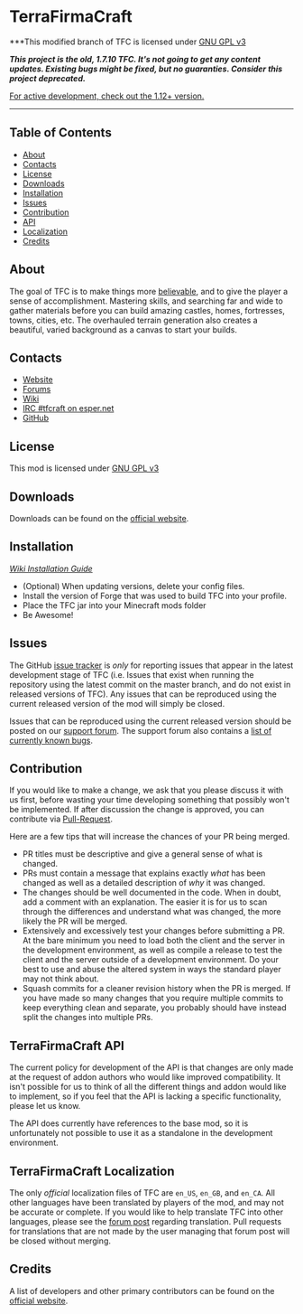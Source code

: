 TerraFirmaCraft
=======

***This modified branch of TFC is licensed under [GNU GPL v3](https://github.com/Deadrik/TFCraft/blob/master/license.txt)


***This project is the old, 1.7.10 TFC. It's not going to get any content updates.
Existing bugs might be fixed, but no guaranties. Consider this project deprecated.***

[For active development, check out the 1.12+ version.](https://github.com/TerraFirmaCraft/TerraFirmaCraft)

---

## Table of Contents

* [About](#about)
* [Contacts](#contacts)
* [License](#license)
* [Downloads](#downloads)
* [Installation](#installation)
* [Issues](#issues)
* [Contribution](#contribution)
* [API](#terrafirmacraft-api)
* [Localization](#terrafirmacraft-localization)
* [Credits](#credits)

## About

The goal of TFC is to make things more [believable](http://terrafirmacraft.com/index.html/_/articles/believable-r64), and to give the player a sense of accomplishment. Mastering skills, and searching far and wide to gather materials before you can build amazing castles, homes, fortresses, towns, cities, etc. The overhauled terrain generation also creates a beautiful, varied background as a canvas to start your builds.

## Contacts

* [Website](http://terrafirmacraft.com/index.html)
* [Forums](http://terrafirmacraft.com/f/)
* [Wiki](http://wiki.terrafirmacraft.com/Main_Page)
* [IRC #tfcraft on esper.net](http://webchat.esper.net/?nick=tfcguest....&channels=tfcraft&prompt=1&fg_color=242424&fg_sec_color=424242&bg_color=ebebeb)
* [GitHub](https://github.com/Deadrik/TFCraft/)

## License

This mod is licensed under [GNU GPL v3](https://github.com/Deadrik/TFCraft/blob/master/license.txt)

## Downloads

Downloads can be found on the [official website](http://terrafirmacraft.com/download.html).
 
## Installation

*[Wiki Installation Guide](http://terrafirmacraft.com/wiki/Installation)*
* (Optional) When updating versions, delete your config files.
* Install the version of Forge that was used to build TFC into your profile.
* Place the TFC jar into your Minecraft mods folder
* Be Awesome!

## Issues

The GitHub [issue tracker](https://github.com/Deadrik/TFCraft/issues) is *only* for reporting issues that appear in the latest development stage of TFC (i.e. Issues that exist when running the repository using the latest commit on the master branch, and do not exist in released versions of TFC). Any issues that can be reproduced using the current released version of the mod will simply be closed.

Issues that can be reproduced using the current released version should be posted on our [support forum](http://terrafirmacraft.com/f/forum/11-support/). The support forum also contains a [list of currently known bugs](http://terrafirmacraft.com/f/topic/4662-).

## Contribution

If you would like to make a change, we ask that you please discuss it with us first, before wasting your time developing something that possibly won't be implemented. If after discussion the change is approved, you can contribute via [Pull-Request](https://help.github.com/articles/creating-a-pull-request).

Here are a few tips that will increase the chances of your PR being merged.

* PR titles must be descriptive and give a general sense of what is changed.
* PRs must contain a message that explains exactly *what* has been changed as well as a detailed description of *why* it was changed.
* The changes should be well documented in the code. When in doubt, add a comment with an explanation. The easier it is for us to scan through the differences and understand what was changed, the more likely the PR will be merged.
* Extensively and excessively test your changes before submitting a PR. At the bare minimum you need to load both the client and the server in the development environment, as well as compile a release to test the client and the server outside of a development environment. Do your best to use and abuse the altered system in ways the standard player may not think about.
* Squash commits for a cleaner revision history when the PR is merged. If you have made so many changes that you require multiple commits to keep everything clean and separate, you probably should have instead split the changes into multiple PRs.
 
## TerraFirmaCraft API

The current policy for development of the API is that changes are only made at the request of addon authors who would like improved compatibility. It isn't possible for us to think of all the different things and addon would like to implement, so if you feel that the API is lacking a specific functionality, please let us know.

The API does currently have references to the base mod, so it is unfortunately not possible to use it as a standalone in the development environment.

## TerraFirmaCraft Localization

The only *official* localization files of TFC are `en_US`, `en_GB`, and `en_CA`. All other languages have been translated by players of the mod, and may not be accurate or complete. If you would like to help translate TFC into other languages, please see the [forum post](http://terrafirmacraft.com/f/topic/4124-tfc-translation/) regarding translation. Pull requests for translations that are not made by the user managing that forum post will be closed without merging.

## Credits

A list of developers and other primary contributors can be found on the [official website](http://terrafirmacraft.com/credits.html).
